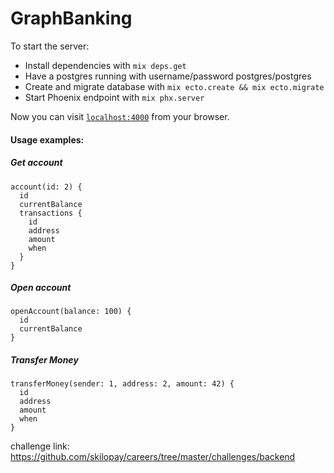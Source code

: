 # GraphBanking

To start the server:

  * Install dependencies with `mix deps.get`
  * Have a postgres running with username/password postgres/postgres
  * Create and migrate database with `mix ecto.create && mix ecto.migrate`
  * Start Phoenix endpoint with `mix phx.server`

Now you can visit [`localhost:4000`](http://localhost:4000) from your browser.

#### Usage examples: 

##### Get account
```
account(id: 2) {
  id
  currentBalance
  transactions {
    id
    address
    amount
    when
  }
}
```

##### Open account
```
openAccount(balance: 100) {
  id
  currentBalance
}
```

##### Transfer Money
```
transferMoney(sender: 1, address: 2, amount: 42) {
  id
  address
  amount
  when
}
```

challenge link:
https://github.com/skilopay/careers/tree/master/challenges/backend
